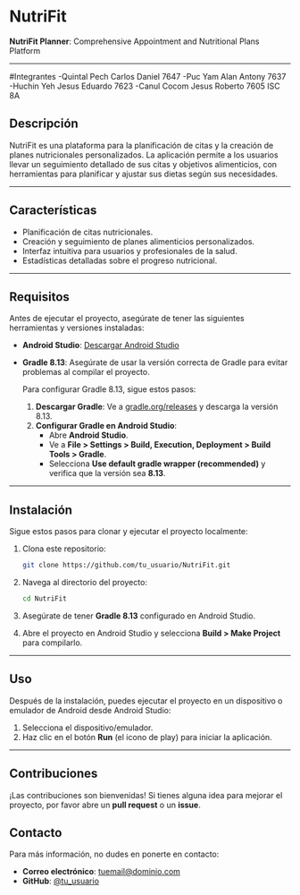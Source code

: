 # NutriFit

**NutriFit Planner**: Comprehensive Appointment and Nutritional Plans Platform

---

#Integrantes
-Quintal Pech Carlos Daniel 7647
-Puc Yam Alan Antony 7637
-Huchin Yeh Jesus Eduardo 7623
-Canul Cocom Jesus Roberto 7605
ISC 8A

## Descripción

NutriFit es una plataforma para la planificación de citas y la creación de planes nutricionales personalizados. La aplicación permite a los usuarios llevar un seguimiento detallado de sus citas y objetivos alimenticios, con herramientas para planificar y ajustar sus dietas según sus necesidades.

---

## Características

- Planificación de citas nutricionales.
- Creación y seguimiento de planes alimenticios personalizados.
- Interfaz intuitiva para usuarios y profesionales de la salud.
- Estadísticas detalladas sobre el progreso nutricional.

---

## Requisitos

Antes de ejecutar el proyecto, asegúrate de tener las siguientes herramientas y versiones instaladas:

- **Android Studio**: [Descargar Android Studio](https://developer.android.com/studio)
- **Gradle 8.13**: Asegúrate de usar la versión correcta de Gradle para evitar problemas al compilar el proyecto.

    Para configurar Gradle 8.13, sigue estos pasos:

    1. **Descargar Gradle**: Ve a [gradle.org/releases](https://gradle.org/releases/) y descarga la versión 8.13.
    2. **Configurar Gradle en Android Studio**:
        - Abre **Android Studio**.
        - Ve a **File > Settings > Build, Execution, Deployment > Build Tools > Gradle**.
        - Selecciona **Use default gradle wrapper (recommended)** y verifica que la versión sea **8.13**.

---

## Instalación

Sigue estos pasos para clonar y ejecutar el proyecto localmente:

1. Clona este repositorio:

    ```bash
    git clone https://github.com/tu_usuario/NutriFit.git
    ```

2. Navega al directorio del proyecto:

    ```bash
    cd NutriFit
    ```

3. Asegúrate de tener **Gradle 8.13** configurado en Android Studio.

4. Abre el proyecto en Android Studio y selecciona **Build > Make Project** para compilarlo.

---

## Uso

Después de la instalación, puedes ejecutar el proyecto en un dispositivo o emulador de Android desde Android Studio:

1. Selecciona el dispositivo/emulador.
2. Haz clic en el botón **Run** (el icono de play) para iniciar la aplicación.

---

## Contribuciones

¡Las contribuciones son bienvenidas! Si tienes alguna idea para mejorar el proyecto, por favor abre un **pull request** o un **issue**.

## Contacto

Para más información, no dudes en ponerte en contacto:

- **Correo electrónico**: [tuemail@dominio.com](puc-alan20@hotmail.com)
- **GitHub**: [@tu_usuario](https://github.com/WoolyOlvel)
